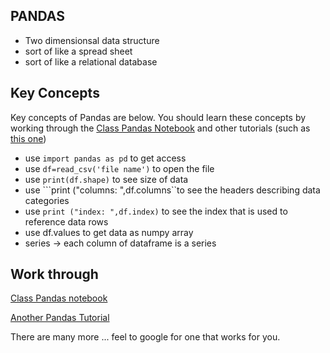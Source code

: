 ## PANDAS  

* Two dimensionsal data structure  
* sort of like a spread sheet  
* sort of like a relational database  

## Key Concepts

Key concepts of Pandas are below.  You should learn these concepts by working through the [Class Pandas Notebook](https://github.com/bnorthan/inf-428-data-analytics-online/blob/master/python/notebooks/data_wrangling/Pandas.ipynb) and other tutorials (such as [this one](https://www.learndatasci.com/tutorials/python-pandas-tutorial-complete-introduction-for-beginners/))  
* use ```import pandas as pd``` to get access 
* use ```df=read_csv('file name')``` to open the file  
* use ```print(df.shape)``` to see size of data  
* use ```print ("columns: ",df.columns``to see the headers describing data categories  
* use ```print ("index: ",df.index)``` to see the index that is used to reference data rows  
* use df.values to get data as numpy array  
* series -> each column of dataframe is a series  

## Work through

[Class Pandas notebook](https://github.com/bnorthan/inf-428-data-analytics-online/blob/master/python/notebooks/data_wrangling/Pandas.ipynb)  


[Another Pandas Tutorial](https://www.learndatasci.com/tutorials/python-pandas-tutorial-complete-introduction-for-beginners/)  

There are many more ...  feel to google for one that works for you.   

